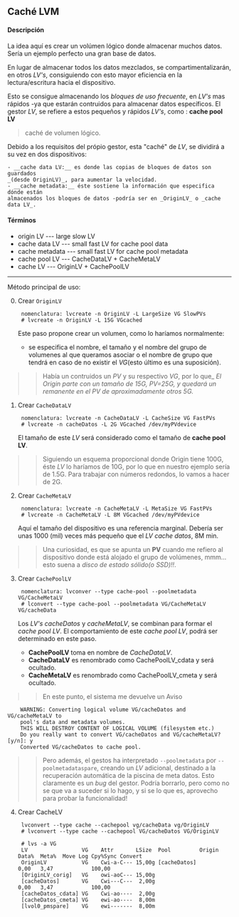 ## Caché LVM

#### Descripción

La idea aquí es crear un volúmen lógico donde almacenar muchos datos. Sería
un ejemplo perfecto una gran base de datos.

En lugar de almacenar todos los datos mezclados, se compartimentalizarán, 
en otros _LV's_, consiguiendo con esto mayor eficiencia en la lectura/escritura
hacia el dispositivo.

Esto se consigue almacenando los _bloques de uso frecuente_, en _LV's_ mas
rápidos -ya que estarán contruidos para almacenar datos específicos.
El gestor _LV_, se refiere a estos pequeños y rápidos _LV's_, como :
__cache pool LV__

> caché de volumen lógico.

Debido a los requisitos del própio gestor, esta "caché" de _LV_, se dividirá
a su vez en dos dispositivos:

	- __cache data LV:__ es donde las copias de bloques de datos son guardados
	_(desde OriginLV)_, para aumentar la velocidad.
	- __cache metadata:__ éste sostiene la información que especifica dónde están
	almacenados los bloques de datos -podría ser en _OriginLV_ o _cache data LV_.

#### Términos

- origin LV 			---  large slow LV
- cache data LV 	---  small fast LV for cache pool data
- cache metadata	---  small fast LV for cache pool metadata
- cache pool LV		---	 CacheDataLV + CacheMetaLV
- cache LV				---  OriginLV + CachePoolLV

---
Método principal de uso:

0. Crear `OriginLV`
	
		nomenclatura: lvcreate -n OriginLV -L LargeSize VG SlowPVs
		# lvcreate -n OriginLV -L 15G VGcached

	Este paso propone crear un volumen, como lo haríamos normalmente:
	- se especifica el nombre, el tamaño y el nombre del grupo de
	volumenes al que queramos asociar o el nombre de grupo que tendrá
	en caso de no existir el _VG_(esto último es una suposición).

>> Había un contruidos un _PV_ y su respectivo _VG_, por lo que_
>> _El Origin parte con un tamaño de 15G, PV=25G, y quedará un remanente_
>> _en el PV de aproximadamente otros 5G._

1. Crear `CacheDataLV`

		nomenclatura: lvcreate -n CacheDataLV -L CacheSize VG FastPVs
		# lvcreate -n cacheDatos -L 2G VGcached /dev/myPVdevice

	El tamaño de este _LV_ será considerado como el tamaño de __cache pool LV__.

>> Siguiendo un esquema proporcional donde Origin tiene 100G, éste _LV_
>> lo haríamos de 10G, por lo que en nuestro ejemplo sería de 1.5G. Para
>> trabajar con números redondos, lo vamos a hacer de 2G.

2. Crear `CacheMetaLV`

		nomenclatura: lvcreate -n CacheMetaLV -L MetaSize VG FastPVs
		# lvcreate -n CacheMetaLV -L 8M VGcached /dev/myPVdevice
		

	Aquí el tamaño del dispositivo es una referencia marginal. Debería ser
	unas 1000 (mil) veces más pequeño que el _LV cache datos_, 8M min.

>> Una curiosidad, es que se apunta un __PV__ cuando me refiero al dispositivo
>> donde está alojado el grupo de volúmenes, mmm... esto suena a _disco de estado
>> sólido(o SSD)!!_. 


3. Crear `CachePoolLV`

		nomenclatura: lvconver --type cache-pool --poolmetadata VG/CacheMetaLV
		# lconvert --type cache-pool --poolmetadata VG/CacheMetaLV VG/cacheData
		
		
	Los _LV's_ _cacheDatos_ y _cacheMetaLV_, se combinan para formar el 
	_cache pool LV_. El comportamiento de este _cache pool LV_, podrá ser
	determinado en este paso.
	- __CachePoolLV__ toma en nombre de _CacheDataLV_.
	- __CacheDataLV__ es renombrado como CachePoolLV_cdata y será ocultado.
	- __CacheMetaLV__ es renombrado como CachePoolLV_cmeta y será ocultado.
		
>> En este punto, el sistema me devuelve un Aviso

		WARNING: Converting logical volume VG/cacheDatos and VG/cacheMetaLV to  
		pool's data and metadata volumes.  
		THIS WILL DESTROY CONTENT OF LOGICAL VOLUME (filesystem etc.)  
		Do you really want to convert VG/cacheDatos and VG/cacheMetaLV? [y/n]: y  
		Converted VG/cacheDatos to cache pool.

>> Pero además, el gestos ha interpretado `--poolmetadata` 
>> por `--poolmetadataspare`, creando un _LV_ adicional, destinado a la 
>> recuperación automática de la piscina de meta datos. Esto claramente 
>> es un _bug_ del gestor. 
>> Podría borrarlo, pero como no se que va a suceder si lo hago, y si 
>> se lo que es, aprovecho para probar la funcionalidad!


4. Crear CacheLV

		lvconvert --type cache --cachepool vg/cacheData vg/OriginLV
		# lvconvert --type cache --cachepool VG/cacheDatos VG/OriginLV

		# lvs -a VG   
		LV                 VG    Attr       LSize  Pool         Origin Data%  Meta%  Move Log Cpy%Sync Convert
		OriginLV           VG    Cwi-a-C--- 15,00g [cacheDatos]        0,00   3,47            100,00
		[OriginLV_corig]   VG    owi-aoC--- 15,00g
		[cacheDatos]       VG    Cwi---C---  2,00g										 0,00   3,47            100,00
		[cacheDatos_cdata] VG    Cwi-ao----  2,00g
		[cacheDatos_cmeta] VG    ewi-ao----  8,00m
		[lvol0_pmspare]    VG    ewi-------  8,00m
